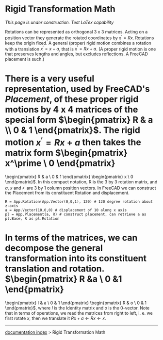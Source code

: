 # Rigid Transformation Math
*This page is under construction. Test LaTex capability*

Rotations can be represented as orthogonal 3 x 3 matrices. Acting on a position vector they generate the rotated coordinates by $x^\prime = Rx$. Rotations keep the origin fixed. A general (proper) rigid motion combines a rotation with a translation $x^\prime = x + a$, that is $x^\prime = Rx + a$. (A proper rigid motion is one that preserves lengths and angles, but excludes reflections. A FreeCAD placement is such.)

There is a very useful representation, used by FreeCAD\'s *Placement*, of these proper rigid motions by 4 x 4 matrices of the special form $\begin{pmatrix}
R & a \\
0 & 1
\end{pmatrix}$. The rigid motion $x^\prime = Rx + a$ then takes the matrix form $\begin{pmatrix}
x^\prime \\
0 
\end{pmatrix}
=
\begin{pmatrix}
R & a \\
0 & 1
\end{pmatrix}
\begin{pmatrix}
x \\
0
\end{pmatrix}$. In this compact notation, R is the 3 by 3 rotation matrix, and $a$, $x$ and $x^\prime$ are 3 by 1 column position vectors. In FreeCAD we can construct the Placement from its constituent Rotation and displacement.

    R = App.Rotation(App.Vector(0,0,1), 120) # 120 degree rotation about z-axis
    a = App.Vector(10,0,0) # displacement of 10 along x axis
    pl = App.Placement(a, R) # construct placement, can retrieve a as pl.Base, R as pl.Rotation

In terms of the matrices, we can decompose the general transformation into its constituent translation and rotation. $\begin{pmatrix}
R &a \\
0 &1 
\end{pmatrix}
=
\begin{pmatrix}
I & a \\
0 & 1
\end{pmatrix}
\begin{pmatrix}
R & o \\
0 & 1
\end{pmatrix}$, where $I$ is the Identity matrix and $o$ is the 0-vector. Note that in terms of operations, we read the matrices from right to left, i. e. we first rotate $x$, then we translate it $Rx + a\leftarrow Rx\leftarrow x$.

---
[documentation index](../README.md) > Rigid Transformation Math
